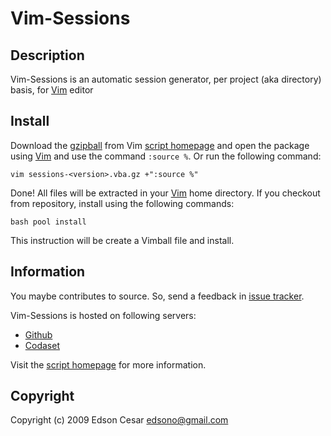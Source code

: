 Vim-Sessions
============

Description
-----------

Vim-Sessions is an automatic session generator, per project (aka directory)
basis, for [Vim][] editor 

Install
-------

Download the [gzipball][script homepage] from Vim [script homepage][] and
open the package using [Vim][] and use the command `:source %`. Or run the
following command:

    vim sessions-<version>.vba.gz +":source %"

Done! All files will be extracted in your [Vim][] home directory.
If you checkout from repository, install using the following commands:

    bash pool install

This instruction will be create a Vimball file and install.

Information
-----------

You maybe contributes to source. So, send a feedback in [issue tracker][].

Vim-Sessions is hosted on following servers:

* [Github](http://github.com/edsono/vim-sessions)
* [Codaset](http://codaset.com/hallison/vim-sessions)

Visit the [script homepage][] for more information.

Copyright
---------

Copyright (c) 2009 Edson Cesar <edsono@gmail.com>

[script homepage]: http://www.vim.org/scripts/script_search_results.php?keywords=vim-sessions
  "Sessions Vim Script homepage"
[vim]: http://www.vim.org
  "Vim Editor"
[issue tracker]: http://github.com/edsono/vim-sessions/issues
  "Vim-Sessions Github Issues"

